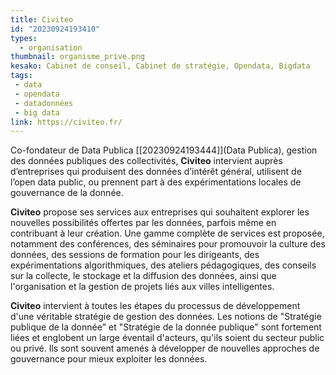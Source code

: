 ```yaml
---
title: Civiteo
id: "20230924193410"
types:
  - organisation
thumbnail: organisme_prive.png
kesako: Cabinet de conseil, Cabinet de stratégie, Opendata, Bigdata
tags:
 - data
 - opendata
 - datadonnées
 - big data
link: https://civiteo.fr/
---
```


Co-fondateur de Data Publica [[20230924193444]](Data Publica), gestion des données publiques des collectivités, **Civiteo** intervient auprès d’entreprises qui produisent des données d’intérêt général, utilisent de l’open data public, ou prennent part à des expérimentations locales de gouvernance de la donnée.

**Civiteo** propose ses services aux entreprises qui souhaitent explorer les nouvelles possibilités offertes par les données, parfois même en contribuant à leur création. Une gamme complète de services est proposée, notamment des conférences, des séminaires pour promouvoir la culture des données, des sessions de formation pour les dirigeants, des expérimentations algorithmiques, des ateliers pédagogiques, des conseils sur la collecte, le stockage et la diffusion des données, ainsi que l'organisation et la gestion de projets liés aux villes intelligentes.

**Civiteo** intervient à toutes les étapes du processus de développement d'une véritable stratégie de gestion des données.
Les notions de "Stratégie publique de la donnée" et "Stratégie de la donnée publique" sont fortement liées et englobent un large éventail d'acteurs, qu'ils soient du secteur public ou privé. Ils sont souvent amenés à développer de nouvelles approches de gouvernance pour mieux exploiter les données.